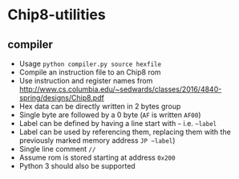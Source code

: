 # Chip8-utilities


## compiler

- Usage `python compiler.py source hexfile`
- Compile an instruction file to an Chip8 rom
- Use instruction and register names from http://www.cs.columbia.edu/~sedwards/classes/2016/4840-spring/designs/Chip8.pdf
- Hex data can be directly written in 2 bytes group
- Single byte are followed by a 0 byte (`AF` is written `AF00`)
- Label can be defined by having a line start with `~` i.e. `~label`
- Label can be used by referencing them, replacing them with the previously marked memory address `JP ~label`)
- Single line comment `//`
- Assume rom is stored starting at address `0x200`
- Python 3 should also be supported
